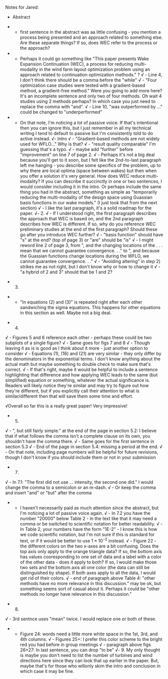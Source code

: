 Notes for Jared:
- Abstract
*    - first sentence in the abstract was aa little confusing - you mention a process being presented and an approach related to something else. Are these separate things? If so, does WEC refer to the process or the approach?
*    - Perhaps it could go something like "This paper presents Wake Expansion Continuation (WEC), a process for reducing multi-modality in the wind farm layout optimization problem using an approach related to continuation optimization methods." ?
√    - Line 4, I don't think there should be a comma before the "while"
√   - "Four optimization case studies were tested with a gradient-based method, a gradient-free method." Were you going to add more here? It's an incomplete sentence and only two of four methods. Oh wait 4 studies using 2 methods perhaps? In which case you just need to replace the comma with "and".
√  - Line 10, "was outperformed by ..." could be changed to "underperformed"
*  - On that note, I'm noticing a lot of passive voice. If that's intentional then you can ignore this, but I just remember in all my technical writing I tend to default to passive but I'm consistently told to do active instead.
√- Intro
√    - "Gradient-based methods are not widely used for WFLO..." Why is that?
√    - "result quality comparable" I'm guessing that's a typo.
√    - maybe add "further" before "improvement" on line 7 of page 2.
√    - Perhaps it's not a big deal because you'll get to it soon, but I felt like the 2nd-to-last paragraph left me hanging - you describe some specifics of the problem, up to why there are local optima (space between wakes) but then when you offer a solution it's very general. How does WEC reduce multi-modality? If you can describe it succinctly in one or two sentences, I would consider including it in the intro. Or perhaps include the same thing you had in the abstract, something as simple as "temporarily reducing the multi-modality of the design space using Guassian basis functions in our wake models." (I just took that from the next section)
√    - I like the last paragraph, it's a solid roadmap for the paper.
√- 2.
√    - If I understood right, the first paragraph describes the approach that WEC is based on, and the 2nd paragraph describes how WEC is different. If so, why do you reference WEC preliminary studies at the end of the first paragraph? Should these go after you introduce WEC further?
√    - "basis function" should have "s" at the end? (top of page 3) or "are" should be "is"
√    - I might reword line 2 of page 3, from ", and the changing locations of the . . . mean that we cannot guarantee convergence. . ." to ", and because the Guassian functions change locations during the WFLO, we cannot guarantee convergence. . ."
√    - "Avoiding altering" in step 2) strikes me as not right, but I don't know why or how to change it
√    - "a hybrid of 2 and 3" should that be 1 and 2?
- 3.
*    - "In equations (2) and (3)" is repeated right after each other sandwiching the sigma equations. This happens for other equations in this section as well. Maybe not a big deal.
- 4. 
√    - Figures 5 and 6 reference each other - perhaps these could be two subplots of a single figure?
√        - Same goes for figs 7 and 8
√        - Though leaving it as is is good as I think about it more - just another option to consider
√    - Equations (1), (16) and (21) are very similar - they only differ by the denominators in the exponential terms. I don't know anything about the actual math but maybe something to double check to make sure that's correct.
√        - If that's right, maybe it would be helpful to include a sentence highlighting that difference and how applying WEC leads to the same (but simplified) equation or something, whatever the actual significance is. Readers will likely notice they're similar and may try to figure out how they're different, but if you explicitly call their attention to what is similar/different then that will save them some time and effort.
  
√Overall so far this is a really great paper! Very impressive!

- 5.
√     - ", but still fairly simple." at the end of the page in section 5.2: I believe that if what follows the comma isn't a complete clause on its own, you shouldn't have the comma there.
√        - Same goes for the first sentence in section 5.3
√    - End of the page in section 5.4: missing a period at the end.
√        - On that note, including page numbers will be helpful for future revisions, though I don't know if you should include them or not in your submission
- 7. 
√  - In 7.1: "The first did not use ... intensity, the second one did." I would change the comma to a semicolon or an m-dash.
√      - Or keep the comma and insert "and" or "but" after the comma
*    - I haven't necessarily paid as much attention since the abstract, but I'm noticing a lot of passive voice again.
√    - In 7.2 you have the number "20000" below Table 2 - in the text like that it may need a comma or be switched to scientific notation for better readability.
√    - In Table 2, your numbers have the form "1E-2" - I know this is how we code scientific notation, but I'm not sure if this is standard for text, or if it would be better to use $1 \times 10^{-2}$ instead.
√    - Figure 22 - the different colors on the two x-axes are a bit confusing. Does the top axis only apply to the orange triangle data? If so, the bottom axis has values cooresponding to one set of data and a label with a color of the other data - does it apply to both? If so, I would make those two sets and the bottom axis all one color (the data can still be distinguished by shape). If both axes apply to all the data, I would get rid of their colors.
√    - end of paragraph above Table 4: "other methods have no more relevance in this discussion." may be ok, but something seems sort of casual about it. Perhaps it could be "other methods no longer have relevance in this discussion."
- 8. 
√    - 3rd sentnce uses "mean" twice. I would replace one or both of these.
*    - Figure 24: words need a little more white space in the 1st, 3rd, and 4th columns.
√    - Figures 25+: I prefer this color scheme to the bright red you had before in group meetings
√    - paragraph above figs 26+27: In last sentence, you can drop "to be"
√- 9. My only thought is maybe you don't need to list the number of turbines and wind directions here since they can look that up earlier in the paper. But, maybe that's for those who willonly skim the intro and conclusion in which case it may be fine.
